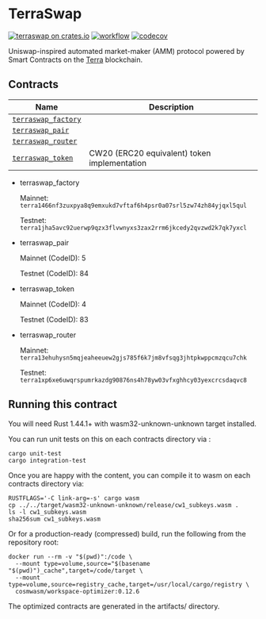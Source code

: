 # TerraSwap
[![terraswap on crates.io](https://img.shields.io/crates/v/terraswap.svg)](https://crates.io/crates/terraswap)
[![workflow](https://github.com/terraswap/terraswap/actions/workflows/tests.yml/badge.svg)](https://github.com/terraswap/terraswap/actions/workflows/tests.yml)
[![codecov](https://codecov.io/gh/terraswap/terraswap/branch/main/graph/badge.svg?token=ERMFLEY6Y7)](https://codecov.io/gh/terraswap/terraswap)

Uniswap-inspired automated market-maker (AMM) protocol powered by Smart Contracts on the [Terra](https://terra.money) blockchain.

## Contracts

| Name                                               | Description                                  |
| -------------------------------------------------- | -------------------------------------------- |
| [`terraswap_factory`](terraswap_factory) |                                              |
| [`terraswap_pair`](terraswap_pair)       |                                              |
| [`terraswap_router`](terraswap_router)   |                                              |
| [`terraswap_token`](terraswap_token)     | CW20 (ERC20 equivalent) token implementation |

* terraswap_factory

   Mainnet: `terra1466nf3zuxpya8q9emxukd7vftaf6h4psr0a07srl5zw74zh84yjqxl5qul`

   Testnet: `terra1jha5avc92uerwp9qzx3flvwnyxs3zax2rrm6jkcedy2qvzwd2k7qk7yxcl`

* terraswap_pair

   Mainnet (CodeID): 5

   Testnet (CodeID): 84

* terraswap_token

   Mainnet (CodeID): 4

   Testnet (CodeID): 83

* terraswap_router

   Mainnet: `terra13ehuhysn5mqjeaheeuew2gjs785f6k7jm8vfsqg3jhtpkwppcmzqcu7chk`

   Testnet: `terra1xp6xe6uwqrspumrkazdg90876ns4h78yw03vfxghhcy03yexcrcsdaqvc8`

## Running this contract

You will need Rust 1.44.1+ with wasm32-unknown-unknown target installed.

You can run unit tests on this on each contracts directory via :

```
cargo unit-test
cargo integration-test
```

Once you are happy with the content, you can compile it to wasm on each contracts directory via:

```
RUSTFLAGS='-C link-arg=-s' cargo wasm
cp ../../target/wasm32-unknown-unknown/release/cw1_subkeys.wasm .
ls -l cw1_subkeys.wasm
sha256sum cw1_subkeys.wasm
```

Or for a production-ready (compressed) build, run the following from the repository root:

```
docker run --rm -v "$(pwd)":/code \
  --mount type=volume,source="$(basename "$(pwd)")_cache",target=/code/target \
  --mount type=volume,source=registry_cache,target=/usr/local/cargo/registry \
  cosmwasm/workspace-optimizer:0.12.6
```

The optimized contracts are generated in the artifacts/ directory.
